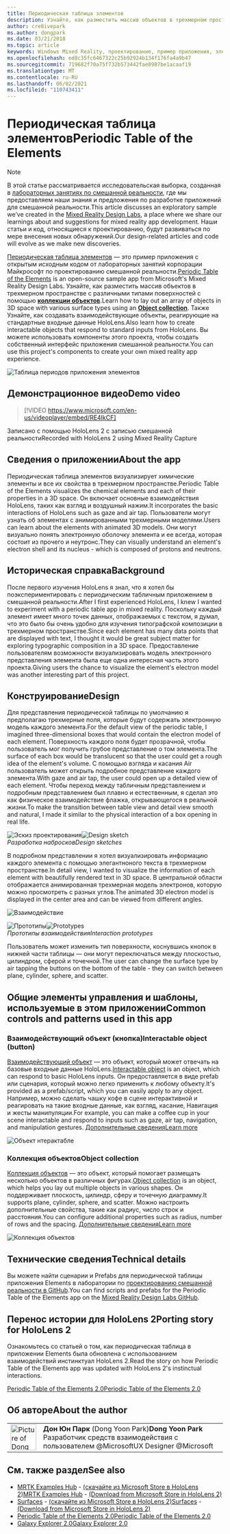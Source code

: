 ```yaml
---
title: Периодическая таблица элементов
description: Узнайте, как разместить массив объектов в трехмерном пространстве с различными типами поверхностей, используя коллекцию объектов с периодической таблицей примера приложения Elements.
author: cre8ivepark
ms.author: dongpark
ms.date: 03/21/2018
ms.topic: article
keywords: Windows Mixed Reality, проектирование, пример приложения, элементы управления, МРТК, набор средств для смешанной реальности, Unity, примеры приложений, примеры приложений, Открытый исходный код, Microsoft Store, HoloLens, гарнитура смешанной реальности, гарнитура Windows Mixed Reality, гарнитура виртуальной реальности
ms.openlocfilehash: ed8c35fc6467322c25b92924b134f176fa4a9b47
ms.sourcegitcommit: 719682f70a75f732b573442fae8987be1acaaf19
ms.translationtype: MT
ms.contentlocale: ru-RU
ms.lasthandoff: 06/02/2021
ms.locfileid: "110743411"
---
```

# <a name="periodic-table-of-the-elements"></a><span data-ttu-id="7d9e2-104">Периодическая таблица элементов</span><span class="sxs-lookup"><span data-stu-id="7d9e2-104">Periodic Table of the Elements</span></span>

>[!NOTE]
><span data-ttu-id="7d9e2-105">В этой статье рассматривается исследовательская выборка, созданная в [лабораторных занятиях по смешанной реальности](https://github.com/Microsoft/MRDesignLabs_Unity), где мы предоставляем наши знания и предложения по разработке приложений для смешанной реальности.</span><span class="sxs-lookup"><span data-stu-id="7d9e2-105">This article discusses an exploratory sample we’ve created in the [Mixed Reality Design Labs](https://github.com/Microsoft/MRDesignLabs_Unity), a place where we share our learnings about and suggestions for mixed reality app development.</span></span> <span data-ttu-id="7d9e2-106">Наши статьи и код, относящиеся к проектированию, будут развиваться по мере внесения новых обнаружений.</span><span class="sxs-lookup"><span data-stu-id="7d9e2-106">Our design-related articles and code will evolve as we make new discoveries.</span></span>

<span data-ttu-id="7d9e2-107">[Периодическая таблица элементов](https://github.com/Microsoft/MRDesignLabs_Unity_PeriodicTable) — это пример приложения с открытым исходным кодом от лабораторных занятий корпорации Майкрософт по проектированию смешанной реальности.</span><span class="sxs-lookup"><span data-stu-id="7d9e2-107">[Periodic Table of the Elements](https://github.com/Microsoft/MRDesignLabs_Unity_PeriodicTable) is an open-source sample app from Microsoft's Mixed Reality Design Labs.</span></span> <span data-ttu-id="7d9e2-108">Узнайте, как разместить массив объектов в трехмерном пространстве с различными типами поверхностей с помощью **[коллекции объектов](../../design/object-collection.md)**.</span><span class="sxs-lookup"><span data-stu-id="7d9e2-108">Learn how to lay out an array of objects in 3D space with various surface types using an **[Object collection](../../design/object-collection.md)**.</span></span> <span data-ttu-id="7d9e2-109">Также Узнайте, как создавать взаимодействующие объекты, реагирующие на стандартные входные данные HoloLens.</span><span class="sxs-lookup"><span data-stu-id="7d9e2-109">Also learn how to create interactable objects that respond to standard inputs from HoloLens.</span></span> <span data-ttu-id="7d9e2-110">Вы можете использовать компоненты этого проекта, чтобы создать собственный интерфейс приложения смешанной реальности.</span><span class="sxs-lookup"><span data-stu-id="7d9e2-110">You can use this project's components to create your own mixed reality app experience.</span></span>

![Таблица периодов приложения элементов](images/640px-periodictable-hero.jpg)

## <a name="demo-video"></a><span data-ttu-id="7d9e2-112">Демонстрационное видео</span><span class="sxs-lookup"><span data-stu-id="7d9e2-112">Demo video</span></span> 
> [!VIDEO https://www.microsoft.com/en-us/videoplayer/embed/RE4IkCF]

<span data-ttu-id="7d9e2-113">Записано с помощью HoloLens 2 с записью смешанной реальности</span><span class="sxs-lookup"><span data-stu-id="7d9e2-113">Recorded with HoloLens 2 using Mixed Reality Capture</span></span>

## <a name="about-the-app"></a><span data-ttu-id="7d9e2-114">Сведения о приложении</span><span class="sxs-lookup"><span data-stu-id="7d9e2-114">About the app</span></span>

<span data-ttu-id="7d9e2-115">Периодическая таблица элементов визуализирует химические элементы и все их свойства в трехмерном пространстве.</span><span class="sxs-lookup"><span data-stu-id="7d9e2-115">Periodic Table of the Elements visualizes the chemical elements and each of their properties in a 3D space.</span></span> <span data-ttu-id="7d9e2-116">Он включает основные взаимодействия HoloLens, таких как взгляд и воздушный нажим.</span><span class="sxs-lookup"><span data-stu-id="7d9e2-116">It incorporates the basic interactions of HoloLens such as gaze and air tap.</span></span> <span data-ttu-id="7d9e2-117">Пользователи могут узнать об элементах с анимированными трехмерными моделями.</span><span class="sxs-lookup"><span data-stu-id="7d9e2-117">Users can learn about the elements with animated 3D models.</span></span> <span data-ttu-id="7d9e2-118">Они могут визуально понять электронную оболочку элемента и ее всегда, которая состоит из прочего и неутронс.</span><span class="sxs-lookup"><span data-stu-id="7d9e2-118">They can visually understand an element's electron shell and its nucleus - which is composed of protons and neutrons.</span></span>

## <a name="background"></a><span data-ttu-id="7d9e2-119">Историческая справка</span><span class="sxs-lookup"><span data-stu-id="7d9e2-119">Background</span></span>

<span data-ttu-id="7d9e2-120">После первого изучения HoloLens я знал, что я хотел бы поэкспериментировать с периодическим табличным приложением в смешанной реальности.</span><span class="sxs-lookup"><span data-stu-id="7d9e2-120">After I first experienced HoloLens, I knew I wanted to experiment with a periodic table app in mixed reality.</span></span> <span data-ttu-id="7d9e2-121">Поскольку каждый элемент имеет много точек данных, отображаемых с текстом, я думал, что это было бы очень удобно для изучения типографской композиции в трехмерном пространстве.</span><span class="sxs-lookup"><span data-stu-id="7d9e2-121">Since each element has many data points that are displayed with text, I thought it would be great subject matter for exploring typographic composition in a 3D space.</span></span> <span data-ttu-id="7d9e2-122">Предоставление пользователям возможности визуализировать модель электронного представления элемента была еще одна интересная часть этого проекта.</span><span class="sxs-lookup"><span data-stu-id="7d9e2-122">Giving users the chance to visualize the element's electron model was another interesting part of this project.</span></span>

## <a name="design"></a><span data-ttu-id="7d9e2-123">Конструирование</span><span class="sxs-lookup"><span data-stu-id="7d9e2-123">Design</span></span>

<span data-ttu-id="7d9e2-124">Для представления периодической таблицы по умолчанию я предполагаю трехмерные поля, которые будут содержать электронную модель каждого элемента.</span><span class="sxs-lookup"><span data-stu-id="7d9e2-124">For the default view of the periodic table, I imagined three-dimensional boxes that would contain the electron model of each element.</span></span> <span data-ttu-id="7d9e2-125">Поверхность каждого поля будет прозрачной, чтобы пользователь мог получить грубое представление о том элемента.</span><span class="sxs-lookup"><span data-stu-id="7d9e2-125">The surface of each box would be translucent so that the user could get a rough idea of the element's volume.</span></span> <span data-ttu-id="7d9e2-126">С помощью взгляда и касания Air пользователь может открыть подробное представление каждого элемента.</span><span class="sxs-lookup"><span data-stu-id="7d9e2-126">With gaze and air tap, the user could open up a detailed view of each element.</span></span> <span data-ttu-id="7d9e2-127">Чтобы переход между табличным представлением и подробным представлением был плавно и естественным, я сделал это как физическое взаимодействие флажка, открывающегося в реальной жизни.</span><span class="sxs-lookup"><span data-stu-id="7d9e2-127">To make the transition between table view and detail view smooth and natural, I made it similar to the physical interaction of a box opening in real life.</span></span>

<span data-ttu-id="7d9e2-128">![Эскиз проектирования](images/640px-sketch20170406.jpg)</span><span class="sxs-lookup"><span data-stu-id="7d9e2-128">![Design sketch](images/640px-sketch20170406.jpg)</span></span><br>
<span data-ttu-id="7d9e2-129">*Разработка набросков*</span><span class="sxs-lookup"><span data-stu-id="7d9e2-129">*Design sketches*</span></span>

<span data-ttu-id="7d9e2-130">В подробном представлении я хотел визуализировать информацию каждого элемента с помощью элегантноного текста в трехмерном пространстве.</span><span class="sxs-lookup"><span data-stu-id="7d9e2-130">In detail view, I wanted to visualize the information of each element with beautifully rendered text in 3D space.</span></span> <span data-ttu-id="7d9e2-131">В центральной области отображается анимированная трехмерная модель электронов, которую можно просмотреть с разных углов.</span><span class="sxs-lookup"><span data-stu-id="7d9e2-131">The animated 3D electron model is displayed in the center area and can be viewed from different angles.</span></span>

![Взаимодействие](images/640px-periodictable-interaction.jpg)

<span data-ttu-id="7d9e2-133">![Прототипы](images/640px-periodictable-prototypes.jpg)</span><span class="sxs-lookup"><span data-stu-id="7d9e2-133">![Prototypes](images/640px-periodictable-prototypes.jpg)</span></span><br>
<span data-ttu-id="7d9e2-134">*Прототипы взаимодействия*</span><span class="sxs-lookup"><span data-stu-id="7d9e2-134">*Interaction prototypes*</span></span>

<span data-ttu-id="7d9e2-135">Пользователь может изменить тип поверхности, коснувшись кнопок в нижней части таблицы — они могут переключаться между плоскостью, цилиндром, сферой и точечной.</span><span class="sxs-lookup"><span data-stu-id="7d9e2-135">The user can change the surface type by air tapping the buttons on the bottom of the table - they can switch between plane, cylinder, sphere, and scatter.</span></span>

## <a name="common-controls-and-patterns-used-in-this-app"></a><span data-ttu-id="7d9e2-136">Общие элементы управления и шаблоны, используемые в этом приложении</span><span class="sxs-lookup"><span data-stu-id="7d9e2-136">Common controls and patterns used in this app</span></span>

### <a name="interactable-object-button"></a><span data-ttu-id="7d9e2-137">Взаимодействующий объект (кнопка)</span><span class="sxs-lookup"><span data-stu-id="7d9e2-137">Interactable object (button)</span></span>

<span data-ttu-id="7d9e2-138">[Взаимодействующий объект](../../design/interactable-object.md) — это объект, который может отвечать на базовые входные данные HoloLens.</span><span class="sxs-lookup"><span data-stu-id="7d9e2-138">[Interactable object](../../design/interactable-object.md) is an object, which can respond to basic HoloLens inputs.</span></span> <span data-ttu-id="7d9e2-139">Он предоставляется в виде prefab или сценария, который можно легко применить к любому объекту.</span><span class="sxs-lookup"><span data-stu-id="7d9e2-139">It's provided as a prefab/script, which you can easily apply to any object.</span></span> <span data-ttu-id="7d9e2-140">Например, можно сделать чашку кофе в сцене интерактивной и реагировать на такие входные данные, как взгляд, касание, Навигация и жесты манипуляции.</span><span class="sxs-lookup"><span data-stu-id="7d9e2-140">For example, you can make a coffee cup in your scene interactable and respond to inputs such as gaze, air tap, navigation, and manipulation gestures.</span></span> [<span data-ttu-id="7d9e2-141">Дополнительные сведения</span><span class="sxs-lookup"><span data-stu-id="7d9e2-141">Learn more</span></span>](../../design/interactable-object.md)

![Объект нтерактабле](images/640px-periodictable-interactableobject.jpg)

### <a name="object-collection"></a><span data-ttu-id="7d9e2-143">Коллекция объектов</span><span class="sxs-lookup"><span data-stu-id="7d9e2-143">Object collection</span></span>

<span data-ttu-id="7d9e2-144">[Коллекция объектов](../../design/object-collection.md) — это объект, который помогает размещать несколько объектов в различных фигурах.</span><span class="sxs-lookup"><span data-stu-id="7d9e2-144">[Object collection](../../design/object-collection.md) is an object, which helps you lay out multiple objects in various shapes.</span></span> <span data-ttu-id="7d9e2-145">Он поддерживает плоскость, цилиндр, сферу и точечную диаграмму.</span><span class="sxs-lookup"><span data-stu-id="7d9e2-145">It supports plane, cylinder, sphere, and scatter.</span></span> <span data-ttu-id="7d9e2-146">Можно настроить дополнительные свойства, такие как радиус, число строк и расстояния.</span><span class="sxs-lookup"><span data-stu-id="7d9e2-146">You can configure additional properties such as radius, number of rows and the spacing.</span></span> [<span data-ttu-id="7d9e2-147">Дополнительные сведения</span><span class="sxs-lookup"><span data-stu-id="7d9e2-147">Learn more</span></span>](../../design/object-collection.md)

![Коллекция объектов](images/640px-periodictable-collections.jpg)

## <a name="technical-details"></a><span data-ttu-id="7d9e2-149">Технические сведения</span><span class="sxs-lookup"><span data-stu-id="7d9e2-149">Technical details</span></span>

<span data-ttu-id="7d9e2-150">Вы можете найти сценарии и Prefabs для периодической таблицы приложения Elements в лаборатории по [проектированию смешанной реальности в GitHub](https://github.com/Microsoft/MRDesignLabs_Unity_PeriodicTable).</span><span class="sxs-lookup"><span data-stu-id="7d9e2-150">You can find scripts and prefabs for the Periodic Table of the Elements app on the [Mixed Reality Design Labs GitHub](https://github.com/Microsoft/MRDesignLabs_Unity_PeriodicTable).</span></span>

## <a name="porting-story-for-hololens-2"></a><span data-ttu-id="7d9e2-151">Перенос истории для HoloLens 2</span><span class="sxs-lookup"><span data-stu-id="7d9e2-151">Porting story for HoloLens 2</span></span>

<span data-ttu-id="7d9e2-152">Ознакомьтесь со статьей о том, как периодическая таблица в приложении Elements была обновлена с использованием взаимодействий инстинктуал HoloLens 2.</span><span class="sxs-lookup"><span data-stu-id="7d9e2-152">Read the story on how Periodic Table of the Elements app was updated with HoloLens 2's instinctual interactions.</span></span>

[<span data-ttu-id="7d9e2-153">Periodic Table of the Elements 2.0</span><span class="sxs-lookup"><span data-stu-id="7d9e2-153">Periodic Table of the Elements 2.0</span></span>](https://medium.com/@dongyoonpark/bringing-the-periodic-table-of-the-elements-app-to-hololens-2-with-mrtk-v2-a6e3d8362158)




## <a name="about-the-author"></a><span data-ttu-id="7d9e2-154">Об авторе</span><span class="sxs-lookup"><span data-stu-id="7d9e2-154">About the author</span></span>

<table style="border-collapse:collapse" padding-left="0px">
<tr>
<td style="border-style: none" width="60px"><img alt="Picture of Dong Yoon Park" width="60" height="60" src="images/dongyoonpark.jpg"></td>
<td style="border-style: none"><span data-ttu-id="7d9e2-155"><b>Дон Юн Парк</b> (Dong Yoon Park)</span><span class="sxs-lookup"><span data-stu-id="7d9e2-155"><b>Dong Yoon Park</b></span></span><br><span data-ttu-id="7d9e2-156">Разработчик средств взаимодействия с пользователем @Microsoft</span><span class="sxs-lookup"><span data-stu-id="7d9e2-156">UX Designer @Microsoft</span></span></td>
</tr>
</table>

## <a name="see-also"></a><span data-ttu-id="7d9e2-157">См. также раздел</span><span class="sxs-lookup"><span data-stu-id="7d9e2-157">See also</span></span>

* <span data-ttu-id="7d9e2-158">[MRTK Examples Hub](/windows/mixed-reality/mrtk-unity/features/example-scenes/example-hub) - [(скачайте из Microsoft Store в HoloLens 2)](https://www.microsoft.com/en-us/p/mrtk-examples-hub/9mv8c39l2sj4)</span><span class="sxs-lookup"><span data-stu-id="7d9e2-158">[MRTK Examples Hub](/windows/mixed-reality/mrtk-unity/features/example-scenes/example-hub) - [(Download from Microsoft Store in HoloLens 2)](https://www.microsoft.com/en-us/p/mrtk-examples-hub/9mv8c39l2sj4)</span></span>
* <span data-ttu-id="7d9e2-159">[Surfaces](sampleapp-surfaces.md) - [(скачайте из Microsoft Store в HoloLens 2)](https://www.microsoft.com/en-us/p/surfaces/9nvkpv3sk3x0)</span><span class="sxs-lookup"><span data-stu-id="7d9e2-159">[Surfaces](sampleapp-surfaces.md) - [(Download from Microsoft Store in HoloLens 2)](https://www.microsoft.com/en-us/p/surfaces/9nvkpv3sk3x0)</span></span>
* [<span data-ttu-id="7d9e2-160">Periodic Table of the Elements 2.0</span><span class="sxs-lookup"><span data-stu-id="7d9e2-160">Periodic Table of the Elements 2.0</span></span>](https://medium.com/@dongyoonpark/bringing-the-periodic-table-of-the-elements-app-to-hololens-2-with-mrtk-v2-a6e3d8362158)
* [<span data-ttu-id="7d9e2-161">Galaxy Explorer 2.0</span><span class="sxs-lookup"><span data-stu-id="7d9e2-161">Galaxy Explorer 2.0</span></span>](galaxy-explorer-update.md)